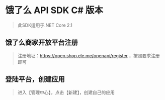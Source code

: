# 饿了么 API SDK C# 版本
>此SDK适用于.NET Core 2.1
>
## 饿了么商家开放平台注册
>注册地址：https://open.shop.ele.me/openapi/register ，按照要求注册即可
>
## 登陆平台，创建应用
>进入【管理中心】，点击【新建】，创建自己的应用

